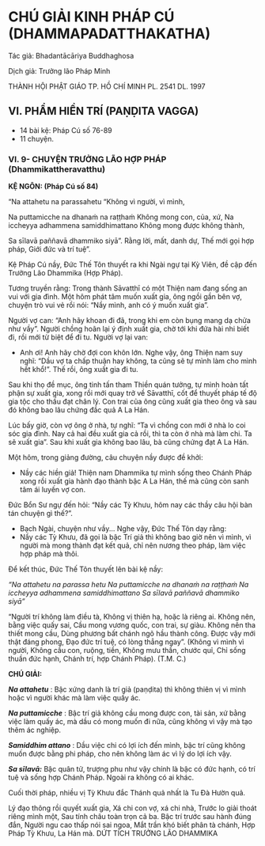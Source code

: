 # CHÚ GIẢI KINH PHÁP CÚ (DHAMMAPADATTHAKATHA)

Tác giả: Bhadantācāriya Buddhaghosa

Dịch giả: Trưởng lão Pháp Minh

THÀNH HỘI PHẬT GIÁO TP. HỒ CHÍ MINH
PL. 2541 DL. 1997

## VI. PHẨM HIỀN TRÍ (PAṆḌITA VAGGA)

- 14 bài kệ: Pháp Cú số 76-89
- 11 chuyện.

### VI. 9- CHUYỆN TRƯỞNG LÃO HỢP PHÁP (Dhammikattheravatthu)

**KỆ NGÔN: (Pháp Cú số 84)**

“Na attahetu na parassahetu “Không vì người, vì mình,

Na puttamicche na dhanaṁ na raṭṭhaṁ Không mong con, của, xứ,
Na iccheyya adhammena samiddhimattano Không mong được không thành,

Sa sīlavā paññavā dhammiko siyā”. Rằng lời, mất, danh dự,
Thế mới gọi hợp pháp,
Giới đức và trí tuệ”.

Kệ Pháp Cú nầy, Đức Thế Tôn thuyết ra khi Ngài ngự tại Kỳ Viên, đề cập đến Trưởng Lão
Dhammika (Hợp Pháp).

Tương truyền rằng: Trong thành Sāvatthī có một Thiện nam đang sống an vui với gia đình. Một hôm phát tâm muốn xuất gia, ông ngồi gần bên vợ, chuyện trò vui vẻ rồi nói: “Nầy mình, anh có ý muốn xuất gia”.

Người vợ can: “Anh hãy khoan đi đã, trong khi em còn bụng mang dạ chửa như vầy”.
Người chồng hoãn lại ý định xuất gia, chờ tới khi đứa hài nhi biết đi, rồi mới từ biệt để đi tu.
Người vợ lại van:

- Anh ơi! Anh hãy chờ đợi con khôn lớn.
  Nghe vậy, ông Thiện nam suy nghĩ: “Dầu vợ ta chấp thuận hay không, ta cũng sẽ tự mình làm cho mình hết khổ!”. Thế rồi, ông xuất gia đi tu.

Sau khi thọ đề mục, ông tinh tấn tham Thiền quán tưởng, tự mình hoàn tất phận sự xuất gia, xong rồi mới quay trở về Sāvatthī, cốt để thuyết pháp tế độ gia tộc cho thấu đạt chân lý. Con trai của ông cũng xuất gia theo ông và sau đó không bao lâu chứng đắc quả A La Hán.

Lúc bấy giờ, còn vợ ông ở nhà, tự nghĩ: “Ta vì chồng con mới ở nhà lo coi sóc gia đình. Nay cả hai đều xuất gia cả rồi, thì ta còn ở nhà mà làm chi. Ta sẽ xuất gia”. Sau khi xuất gia không bao lâu, bà cũng chứng đạt A La Hán.

Một hôm, trong giảng đường, câu chuyện nầy được đề khởi:

- Nầy các hiền giả! Thiện nam Dhammika tự mình sống theo Chánh Pháp xong rồi xuất gia hành đạo thành bậc A La Hán, thế mà cũng còn sanh tâm ái luyến vợ con.

Đức Bổn Sư ngự đến hỏi: “Nầy các Tỳ Khưu, hôm nay các thầy câu hội bàn tán chuyện gì thế?”.

- Bạch Ngài, chuyện như vầy...
  Nghe vậy, Đức Thế Tôn dạy rằng:
- Nầy các Tỳ Khưu, đã gọi là bậc Trí giả thì không bao giờ nên vì mình, vì người mà mong thành đạt kết quả, chỉ nên nương theo pháp, làm việc hợp pháp mà thôi.

Để kết thúc, Đức Thế Tôn thuyết lên bài kệ nầy:

_“Na attahetu na parassa hetu
Na puttamicche na dhanaṁ na raṭṭhaṁ
Na iccheyya adhammena samiddhimattano
Sa sīlavā paññavā dhammiko siyā”_

“Người trí không làm điều tà,
Không vị thiên hạ, hoặc là riêng ai.
Không nên, bằng việc quấy sai,
Cầu mong vương quốc, con trai, sự giàu.
Không nên tha thiết mong cầu,
Dùng phương bất chánh ngõ hầu thành công. Được vậy mới thật đáng phong, Đạo đức trí tuệ, có lòng thẳng ngay”. (Không vì mình vì người,
Không cầu con, ruộng, tiền,
Không mưu thần, chước quỉ,
Chỉ sống thuần đức hạnh,
Chánh trí, hợp Chánh Pháp). (T.M. C.)

**CHÚ GIẢI:**

**_Na attahetu_** : Bậc xứng danh là trí giả (paṇḍita) thì không thiên vị vì mình hoặc vì người khác mà làm việc quấy ác.

**_Na puttamicche_** : Bậc trí giả không cầu mong được con, tài sản, xứ bằng việc làm quấy ác, mà dầu có mong muốn đi nữa, cũng không vì vậy mà tạo thêm ác nghiệp.

**_Samiddhim attano_** : Dầu việc chi có lợi ích đến mình, bậc trí cũng không muốn được bằng phi pháp, cho nên không làm ác vì lý do lợi ích vậy.

**_Sa sīlavā:_** Bậc quân tử, trượng phu như vậy chính là bậc có đức hạnh, có trí tuệ và sống hợp
Chánh Pháp. Ngoài ra không có ai khác.

Cuối thời pháp, nhiều vị Tỳ Khưu đắc Thánh quả nhất là Tu Đà Hườn quả.

Lý đạo thông rồi quyết xuất gia,
Xá chi con vợ, xá chi nhà,
Trước lo giải thoát riêng mình một,
Sau tính châu toàn trọn cả ba.
Bậc trí trước sau hành đúng đắn,
Người ngu cao thấp nói sai ngoa,
Mắt trần khó biết phân tà chánh,
Hợp Pháp Tỳ Khưu, La Hán mà.
DỨT TÍCH TRƯỞNG LÃO DHAMMIKA
